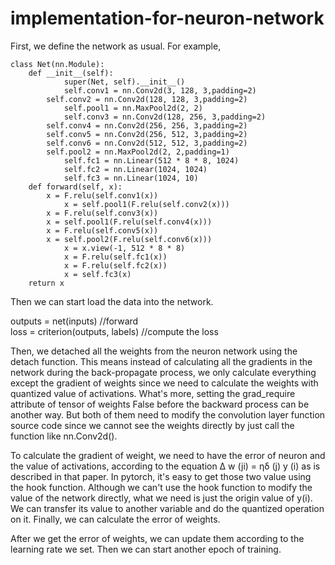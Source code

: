 # implementation-for-neuron-network
First, we define the network as usual. For example, 

	class Net(nn.Module):
		def __init__(self):
        		super(Net, self).__init__()
        		self.conv1 = nn.Conv2d(3, 128, 3,padding=2)
			self.conv2 = nn.Conv2d(128, 128, 3,padding=2)
        		self.pool1 = nn.MaxPool2d(2, 2)
        		self.conv3 = nn.Conv2d(128, 256, 3,padding=2)
			self.conv4 = nn.Conv2d(256, 256, 3,padding=2)
			self.conv5 = nn.Conv2d(256, 512, 3,padding=2)
			self.conv6 = nn.Conv2d(512, 512, 3,padding=2)
			self.pool2 = nn.MaxPool2d(2, 2,padding=1)
        		self.fc1 = nn.Linear(512 * 8 * 8, 1024)
        		self.fc2 = nn.Linear(1024, 1024)
        		self.fc3 = nn.Linear(1024, 10)
		def forward(self, x):
			x = F.relu(self.conv1(x))
        		x = self.pool1(F.relu(self.conv2(x)))
			x = F.relu(self.conv3(x))
			x = self.pool1(F.relu(self.conv4(x)))
			x = F.relu(self.conv5(x))
			x = self.pool2(F.relu(self.conv6(x)))
        		x = x.view(-1, 512 * 8 * 8)
        		x = F.relu(self.fc1(x))
        		x = F.relu(self.fc2(x))
        		x = self.fc3(x)
        return x

Then we can start load the data into the network.


outputs = net(inputs)   //forward            
loss = criterion(outputs, labels)   //compute the loss


Then, we detached  all the weights from the neuron network using the detach function. This means instead of calculating  all the gradients in the network  during the back-propagate process, we only calculate everything except the gradient of weights since we need to calculate the weights with quantized value of activations.  What's more, setting the grad_require  attribute of tensor of weights False before the backward process can be another way. But both of them need to modify the convolution layer function source code since we cannot see the weights directly by just call the function like nn.Conv2d(). 

 
To calculate the gradient of weight, we need to have the error of neuron and the value of activations, according to the equation ∆ w (ji) = ηδ (j) y (i) as is described in that paper. 
In pytorch, it's easy to get those two value using the hook function. Although we can't use the hook function to modify the value of the network directly, what we need is just the origin value of y(i). We can transfer its value to another variable and do the quantized operation on it. Finally, we can calculate the error of weights.

After we get the error of weights, we can update them according to the learning rate we set.
Then we can start another epoch of training.
